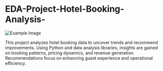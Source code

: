 # EDA-Project-Hotel-Booking-Analysis-

![Example Image](download(1).png)


This project analyzes hotel booking data to uncover trends and recommend improvements. Using Python and data analysis libraries, insights are gained on booking patterns, pricing dynamics, and revenue generation. Recommendations focus on enhancing guest experience and operational efficiency.
